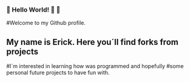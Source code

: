 ### :beginner: Hello World! :beginner: 👋
#Welcome to my Github profile.
## My name is Erick. Here you´ll find forks from projects
#I´m interested in learning how was programmed and hopefully
#some personal future projects to have fun with.
<!--
**erickib/erickib** is a ✨ _special_ ✨ repository because its `README.md` (this file) appears on your GitHub profile.

Here are some ideas to get you started:

- 🔭 I’m currently working on ...
- 🌱 I’m currently learning ...
- 👯 I’m looking to collaborate on ...
- 🤔 I’m looking for help with ...
- 💬 Ask me about ...
- 📫 How to reach me: ...
- 😄 Pronouns: ...
- ⚡ Fun fact: ...
-->
